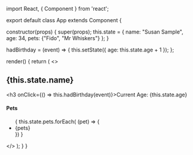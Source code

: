 import React, { Component } from 'react';

export default class App extends Component {

  constructor(props) {
    super(props);
    this.state = {
      name: "Susan Sample",
      age: 34,
      pets: {"Fido", "Mr Whiskers"}
    };
  }

  hadBirthday = (event) => {
    this.setState({ age: this.state.age + 1 });
  };

  render() {
    return (
      <>
        <h2>{this.state.name}</h2>
        <h3 onClick={() => this.hadBirthday(event)}>Current Age: {this.state.age}</h3>
        <h4>Pets</h4>
        <ul>
          {
            this.state.pets.forEach( (pet) => {
              <li>{pets}</li>
            })
          }
        </ul>
      </>
    );
  }
}